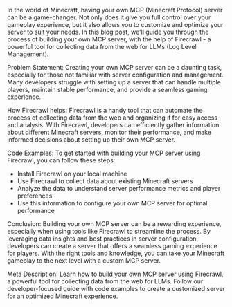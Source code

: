 In the world of Minecraft, having your own MCP (Minecraft Protocol) server can be a game-changer. Not only does it give you full control over your gameplay experience, but it also allows you to customize and optimize your server to suit your needs. In this blog post, we'll guide you through the process of building your own MCP server, with the help of Firecrawl - a powerful tool for collecting data from the web for LLMs (Log Level Management).

Problem Statement:
Creating your own MCP server can be a daunting task, especially for those not familiar with server configuration and management. Many developers struggle with setting up a server that can handle multiple players, maintain stable performance, and provide a seamless gaming experience.

How Firecrawl helps:
Firecrawl is a handy tool that can automate the process of collecting data from the web and organizing it for easy access and analysis. With Firecrawl, developers can efficiently gather information about different Minecraft servers, monitor their performance, and make informed decisions about setting up their own MCP server.

Code Examples:
To get started with building your MCP server using Firecrawl, you can follow these steps:

- Install Firecrawl on your local machine
- Use Firecrawl to collect data about existing Minecraft servers
- Analyze the data to understand server performance metrics and player preferences
- Use this information to configure your own MCP server for optimal performance

Conclusion:
Building your own MCP server can be a rewarding experience, especially when using tools like Firecrawl to streamline the process. By leveraging data insights and best practices in server configuration, developers can create a server that offers a seamless gaming experience for players. With the right tools and knowledge, you can take your Minecraft gameplay to the next level with a custom MCP server.

Meta Description:
Learn how to build your own MCP server using Firecrawl, a powerful tool for collecting data from the web for LLMs. Follow our developer-focused guide with code examples to create a customized server for an optimized Minecraft experience.
